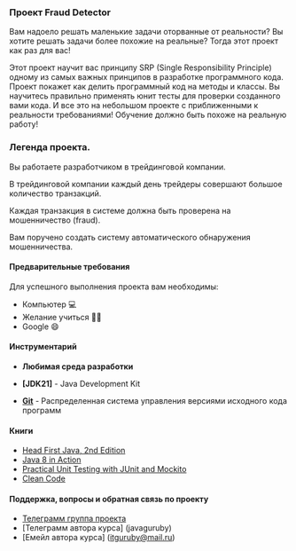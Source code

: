 ### Проект Fraud Detector

Вам надоело решать маленькие задачи оторванные от реальности?
Вы хотите решать задачи более похожие на реальные?
Тогда этот проект как раз для вас!

Этот проект научит вас принципу SRP (Single Responsibility Principle) одному из самых
важных принципов в разработке программного кода. Проект покажет как делить программный код на методы и классы.
Вы научитесь правильно применять юнит тесты для проверки созданного вами кода.
И все это на небольшом проекте с приближенными к реальности требованиями!
Обучение должно быть похоже на реальную работу!

### Легенда проекта.

Вы работаете разработчиком в трейдинговой компании.

В трейдинговой компании каждый день трейдеры
совершают большое количество транзакций.

Каждая транзакция в системе должна быть
проверена на мошенничество (fraud).

Вам поручено создать систему автоматического обнаружения мошенничества.

#### Предварительные требования

Для успешного выполнения проекта вам необходимы:
* Компьютер 💻
* Желание учиться 👨‍🏫
* Google 😄

#### Инструментарий

* **Любимая среда разработки**

* **[JDK21]** - Java Development Kit    

* **[Git](https://git-scm.com/)** - Распределенная система управления версиями исходного кода программ

#### Книги

* [Head First Java, 2nd Edition](https://isbnsearch.org/isbn/9780596009205)
* [Java 8 in Action](https://isbnsearch.org/isbn/9781617291999)
* [Practical Unit Testing with JUnit and Mockito](https://isbnsearch.org/isbn/9788393489398)
* [Clean Code](https://isbnsearch.org/isbn/9780132350884)

#### Поддержка, вопросы и обратная связь по проекту
* [Телеграмм группа проекта](https://t.me/+YmrodVgEq88xYjU0)
* [Телеграмм автора курса] (javaguruby)
* [Емейл автора курса] (itguruby@mail.ru)

